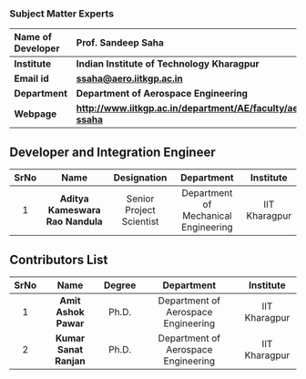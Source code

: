 ### Subject Matter Experts

<b>Name of Developer | <b> **Prof. Sandeep Saha**
:--|:--|
<b> Institute | <b>  **Indian Institute of Technology Kharagpur**
<b> Email id|     <b>  **ssaha@aero.iitkgp.ac.in**
<b> Department |  **Department of Aerospace Engineering**
<b>Webpage| <b> http://www.iitkgp.ac.in/department/AE/faculty/ae-ssaha



## Developer and Integration Engineer
| SrNo | Name | Designation | Department | Institute |
| :---: | :---: | :---: | :---: | :---: |
| 1 | **Aditya Kameswara Rao Nandula** | Senior Project Scientist | Department of Mechanical Engineering | IIT Kharagpur |

## Contributors List
| SrNo | Name | Degree | Department | Institute |
| :---: | :---: | :---: | :---: | :---: |
| 1 | **Amit Ashok Pawar** | Ph.D.|Department of Aerospace Engineering | IIT Kharagpur |
| 2 | **Kumar Sanat Ranjan** | Ph.D.|Department of Aerospace Engineering | IIT Kharagpur |
